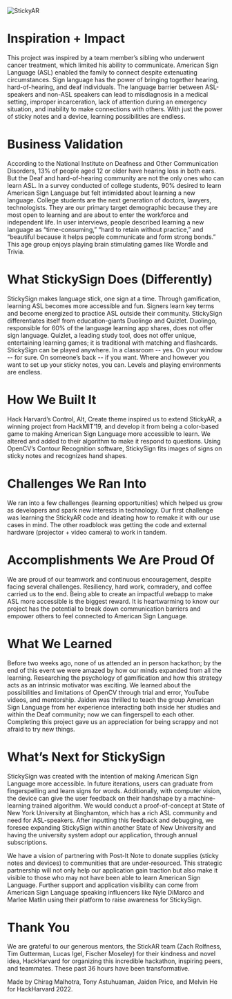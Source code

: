 ![StickyAR](https://github.com/trobutlef/hackharvard-project/blob/main/pictures/StickyLogo.png)
# Inspiration + Impact
This project was inspired by a team member’s sibling who underwent cancer treatment, which limited his ability to communicate. American Sign Language (ASL) enabled the family to connect despite extenuating circumstances. Sign language has the power of bringing together hearing, hard-of-hearing, and deaf individuals. The language barrier between ASL-speakers and non-ASL speakers can lead to misdiagnosis in a medical setting, improper incarceration, lack of attention during an emergency situation, and inability to make connections with others. With just the power of sticky notes and a device, learning possibilities are endless.
# Business Validation
According to the National Institute on Deafness and Other Communication Disorders, 13% of people aged 12 or older have hearing loss in both ears. But the Deaf and hard-of-hearing community are not the only ones who can learn ASL. In a survey conducted of college students, 90% desired to learn American Sign Language but felt intimidated about learning a new language. College students are the next generation of doctors, lawyers, technologists. They are our primary target demographic because they are most open to learning and are about to enter the workforce and independent life. In user interviews, people described learning a new language as “time-consuming,” “hard to retain without practice,” and “beautiful because it helps people communicate and form strong bonds.” This age group enjoys playing brain stimulating games like Wordle and Trivia. 
# What StickySign Does (Differently)
StickySign makes language stick, one sign at a time. Through gamification, learning ASL becomes more accessible and fun. Signers learn key terms and become energized to practice ASL outside their community. StickySign differentiates itself from education-giants Duolingo and Quizlet. Duolingo, responsible for 60% of the language learning app shares, does not offer sign language.  Quizlet, a leading study tool, does not offer unique, entertaining learning games; it is traditional with matching and flashcards. StickySign can be played anywhere. In a classroom -- yes. On your window  --  for sure. On someone’s back -- if you want. Where and however you want to set up your sticky notes, you can. Levels and playing environments are endless.
# How We Built It
Hack Harvard’s Control, Alt, Create theme inspired us to extend StickyAR, a winning project from HackMIT’19, and develop it from being a color-based game to making American Sign Language more accessible to learn. We altered and added to their algorithm to make it respond to questions. Using OpenCV’s Contour Recognition software, StickySign fits images of signs on sticky notes and recognizes hand shapes.
# Challenges We Ran Into
We ran into a few challenges (learning opportunities) which helped us grow as developers and spark new interests in technology. Our first challenge was learning the StickyAR code and ideating how to remake it with our use cases in mind. The other roadblock was getting the code and external hardware (projector + video camera) to work in tandem. 
# Accomplishments We Are Proud Of
We are proud of our teamwork and continuous encouragement, despite facing several challenges. Resiliency, hard work, comradery, and coffee carried us to the end. Being able to create an impactful webapp to make ASL more accessible is the biggest reward. It is heartwarming to know our project has the potential to break down communication barriers and empower others to feel connected to American Sign Language.
# What We Learned 
Before two weeks ago, none of us attended an in person hackathon; by the end of this event we were amazed by how our minds expanded from all the learning. Researching the psychology of gamification and how this strategy acts as an intrinsic motivator was exciting. We learned about the possibilities and limitations of OpenCV through trial and error, YouTube videos, and mentorship. Jaiden was thrilled to teach the group American Sign Language from her experience interacting both inside her studies and within the Deaf community; now we can fingerspell to each other. Completing this project gave us an appreciation for being scrappy and not afraid to try new things. 
# What’s Next for StickySign
StickySign was created with the intention of making American Sign Language more accessible. In future iterations, users can graduate from fingerspelling and learn signs for words. Additionally, with computer vision, the device can give the user feedback on their handshape by a machine-learning trained algorithm. We would conduct a proof-of-concept at State of New York University at Binghamton, which has a rich ASL community and need for ASL-speakers. After inputting this feedback and debugging, we foresee expanding StickySign within another State of New University and having the university system adopt our application, through annual subscriptions. 
 
We have a vision of partnering with Post-It Note to donate supplies (sticky notes and devices) to communities that are under-resourced. This strategic partnership will not only help our application gain traction but also make it visible to those who may not have been able to learn American Sign Language. Further support and application visibility can come from American Sign Language speaking influencers like Nyle DiMarco and Marlee Matlin using their platform to raise awareness for StickySign.
# Thank You
We are grateful to our generous mentors, the StickAR team (Zach Rolfness, Tim Gutterman, Lucas Igel, Fischer Moseley) for their kindness and novel idea, HackHarvard for organizing this incredible hackathon, inspiring peers, and teammates. These past 36 hours have been transformative.

Made by Chirag Malhotra, Tony Astuhuaman, Jaiden Price, and Melvin He for HackHarvard 2022.

